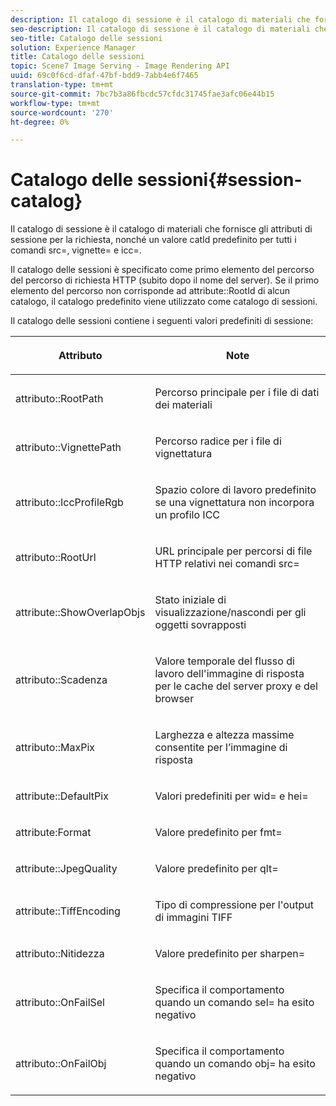 ```yaml
---
description: Il catalogo di sessione è il catalogo di materiali che fornisce gli attributi di sessione per la richiesta, nonché un valore catId predefinito per tutti i comandi src=, vignette= e icc=.
seo-description: Il catalogo di sessione è il catalogo di materiali che fornisce gli attributi di sessione per la richiesta, nonché un valore catId predefinito per tutti i comandi src=, vignette= e icc=.
seo-title: Catalogo delle sessioni
solution: Experience Manager
title: Catalogo delle sessioni
topic: Scene7 Image Serving - Image Rendering API
uuid: 69c0f6cd-dfaf-47bf-bdd9-7abb4e6f7465
translation-type: tm+mt
source-git-commit: 7bc7b3a86fbcdc57cfdc31745fae3afc06e44b15
workflow-type: tm+mt
source-wordcount: '270'
ht-degree: 0%

---
```



# Catalogo delle sessioni{#session-catalog}

Il catalogo di sessione è il catalogo di materiali che fornisce gli attributi di sessione per la richiesta, nonché un valore catId predefinito per tutti i comandi src=, vignette= e icc=.

Il catalogo delle sessioni è specificato come primo elemento del percorso del percorso di richiesta HTTP (subito dopo il nome del server). Se il primo elemento del percorso non corrisponde ad attribute::RootId di alcun catalogo, il catalogo predefinito viene utilizzato come catalogo di sessioni.

Il catalogo delle sessioni contiene i seguenti valori predefiniti di sessione:

<table id="table_DB5E0DD8E9B440A4964A1326433597C8"> 
 <thead> 
  <tr> 
   <th class="entry"> <p>Attributo </p> </th> 
   <th class="entry"> <p>Note </p> </th> 
  </tr> 
 </thead>
 <tbody> 
  <tr> 
   <td> <p> <span class="codeph"> attributo::RootPath</span> </p> </td> 
   <td> <p> Percorso principale per i file di dati dei materiali </p> </td> 
  </tr> 
  <tr> 
   <td> <p> <span class="codeph"> attributo::VignettePath</span> </p> </td> 
   <td> <p> Percorso radice per i file di vignettatura </p> </td> 
  </tr> 
  <tr> 
   <td> <p> <span class="codeph"> attributo::IccProfileRgb</span> </p> </td> 
   <td> <p> Spazio colore di lavoro predefinito se una vignettatura non incorpora un profilo ICC </p> </td> 
  </tr> 
  <tr> 
   <td> <p> <span class="codeph"> attributo::RootUrl</span> </p> </td> 
   <td> <p> URL principale per percorsi di file HTTP relativi nei comandi <span class="codeph"> src=</span> </p> </td> 
  </tr> 
  <tr> 
   <td> <p> <span class="codeph"> attribute::ShowOverlapObjs</span> </p> </td> 
   <td> <p> Stato iniziale di visualizzazione/nascondi per gli oggetti sovrapposti </p> </td> 
  </tr> 
  <tr> 
   <td> <p> <span class="codeph"> attributo::Scadenza</span> </p> </td> 
   <td> <p> Valore temporale del flusso di lavoro dell'immagine di risposta per le cache del server proxy e del browser </p> </td> 
  </tr> 
  <tr> 
   <td> <p> <span class="codeph"> attributo::MaxPix</span> </p> </td> 
   <td> <p> Larghezza e altezza massime consentite per l’immagine di risposta </p> </td> 
  </tr> 
  <tr> 
   <td> <p> <span class="codeph"> attribute::DefaultPix</span> </p> </td> 
   <td> <p> Valori predefiniti per <span class="codeph"> wid=</span> e <span class="codeph"> hei=</span> </p> </td> 
  </tr> 
  <tr> 
   <td> <p> <span class="codeph"> attribute:Format</span> </p> </td> 
   <td> <p> Valore predefinito per <span class="codeph"> fmt=</span> </p> </td> 
  </tr> 
  <tr> 
   <td> <p> <span class="codeph"> attribute::JpegQuality</span> </p> </td> 
   <td> <p> Valore predefinito per <span class="codeph"> qlt=</span> </p> </td> 
  </tr> 
  <tr> 
   <td> <p> <span class="codeph"> attribute::TiffEncoding</span> </p> </td> 
   <td> <p> Tipo di compressione per l'output di immagini TIFF </p> </td> 
  </tr> 
  <tr> 
   <td> <p> <span class="codeph"> attributo::Nitidezza</span> </p> </td> 
   <td> <p> Valore predefinito per <span class="codeph"> sharpen=</span> </p> </td> 
  </tr> 
  <tr> 
   <td> <p> <span class="codeph"> attributo::OnFailSel</span> </p> </td> 
   <td> <p> Specifica il comportamento quando un comando <span class="codeph"> sel=</span> ha esito negativo </p> </td> 
  </tr> 
  <tr> 
   <td> <p> <span class="codeph"> attributo::OnFailObj</span> </p> </td> 
   <td> <p> Specifica il comportamento quando un comando <span class="codeph"> obj=</span> ha esito negativo </p> </td> 
  </tr> 
 </tbody> 
</table>

